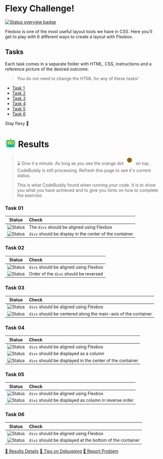 # Flexy Challenge!
[![Status overview badge](../../blob/badges/.github/badges/main/badge.svg)](#-results)


Flexbox is one of the most useful layout tools we have in CSS. Here you'll get to play with 6 different ways to create a layout with Flexbox.

## Tasks

Each task comes in a separate folder with HTML, CSS, instructions and a reference picture of the desired outcome.

> You do not need to change the HTML for any of these tasks!

- [Task 1](/tasks/01/README.md)
- [Task 2](/tasks/02/README.md)
- [Task 3](/tasks/03/README.md)
- [Task 4](/tasks/04/README.md)
- [Task 5](/tasks/05/README.md)
- [Task 6](/tasks/06/README.md)

Stay flexy 🦊

[//]: # (autograding info start)
# <img src="https://github.com/DCI-EdTech/autograding-setup/raw/main/assets/bot-large.svg" alt="" data-canonical-src="https://github.com/DCI-EdTech/autograding-setup/raw/main/assets/bot-large.svg" height="31" /> Results
> ⌛ Give it a minute. As long as you see the orange dot ![processing](https://raw.githubusercontent.com/DCI-EdTech/autograding-setup/main/assets/processing.svg) on top, CodeBuddy is still processing. Refresh this page to see it's current status.
>
> This is what CodeBuddy found when running your code. It is to show you what you have achieved and to give you hints on how to complete the exercise.


### Task 01

|                 Status                  | Check                                                                                    |
| :-------------------------------------: | :--------------------------------------------------------------------------------------- |
| ![Status](../../blob/badges/.github/badges/main/status0.svg) | The `divs` should be aligned using Flexbox |
| ![Status](../../blob/badges/.github/badges/main/status1.svg) | `divs` should be display in the center of the container |

### Task 02

|                 Status                  | Check                                                                                    |
| :-------------------------------------: | :--------------------------------------------------------------------------------------- |
| ![Status](../../blob/badges/.github/badges/main/status2.svg) | `divs` should be aligned using Flexbox |
| ![Status](../../blob/badges/.github/badges/main/status3.svg) | Order of the `divs` should be reversed |

### Task 03

|                 Status                  | Check                                                                                    |
| :-------------------------------------: | :--------------------------------------------------------------------------------------- |
| ![Status](../../blob/badges/.github/badges/main/status4.svg) | `divs` should be aligned using Flexbox |
| ![Status](../../blob/badges/.github/badges/main/status5.svg) | `divs` should be centered along the main-axis of the container |

### Task 04

|                 Status                  | Check                                                                                    |
| :-------------------------------------: | :--------------------------------------------------------------------------------------- |
| ![Status](../../blob/badges/.github/badges/main/status6.svg) | `divs` should be aligned using Flexbox |
| ![Status](../../blob/badges/.github/badges/main/status7.svg) | `divs` should be displayed as a column |
| ![Status](../../blob/badges/.github/badges/main/status8.svg) | `divs` should be displayed in the center of the container |

### Task 05

|                 Status                  | Check                                                                                    |
| :-------------------------------------: | :--------------------------------------------------------------------------------------- |
| ![Status](../../blob/badges/.github/badges/main/status9.svg) | `divs` should be aligned using Flexbox |
| ![Status](../../blob/badges/.github/badges/main/status10.svg) | `divs` should be displayed as column in reverse order |

### Task 06

|                 Status                  | Check                                                                                    |
| :-------------------------------------: | :--------------------------------------------------------------------------------------- |
| ![Status](../../blob/badges/.github/badges/main/status11.svg) | `divs` should be aligned using Flexbox |
| ![Status](../../blob/badges/.github/badges/main/status12.svg) | `divs` should be displayed at the bottom of the container |



[🔬 Results Details](../../actions)
[🐞 Tips on Debugging](https://github.com/DCI-EdTech/autograding-setup/wiki/How-to-work-with-CodeBuddy)
[📢 Report Problem](https://docs.google.com/forms/d/e/1FAIpQLSfS8wPh6bCMTLF2wmjiE5_UhPiOEnubEwwPLN_M8zTCjx5qbg/viewform?usp=pp_url&entry.652569746=uib-layout-flex)


[//]: # (autograding info end)
